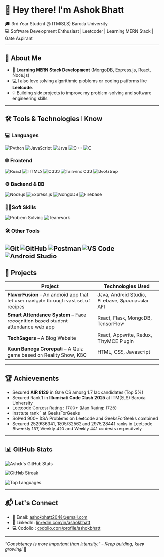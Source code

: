 # 👋 Hey there! I'm Ashok Bhatt

🎓 3rd Year Student @ ITM(SLS) Baroda University  
💻 Software Development Enthusiast  |  Leetcoder  | Learning MERN Stack  |  Gate Aspirant

---

## 🚀 About Me

- 🔧 **Learning MERN Stack Development** (MongoDB, Express.js, React, Node.js)
- 💻 I also love solving algorithmic problems on coding platforms like **Leetcode**.
- 💡 Building side projects to improve my problem-solving and software engineering skills

---

## 🛠 Tools & Technologies I Know

### 💻 Languages
![Python](https://img.shields.io/badge/Python-3776AB?style=flat-square&logo=python&logoColor=white)
![JavaScript](https://img.shields.io/badge/JavaScript-F7DF1E?style=flat-square&logo=javascript&logoColor=black)
![Java](https://img.shields.io/badge/Java-ED8B00?style=flat-square&logo=java&logoColor=white)
![C++](https://img.shields.io/badge/C++-00599C?style=flat-square&logo=c%2B%2B&logoColor=white)
![C](https://img.shields.io/badge/C-ff0089?style=flat-square&logo=c&logoColor=white)

### 🌐 Frontend
![React](https://img.shields.io/badge/React-20232A?style=flat-square&logo=react&logoColor=61DAFB)
![HTML5](https://img.shields.io/badge/HTML5-E34F26?style=flat-square&logo=html5&logoColor=white)
![CSS3](https://img.shields.io/badge/CSS3-1572B6?style=flat-square&logo=css3&logoColor=white)
![Tailwind CSS](https://img.shields.io/badge/Tailwind-38B2AC?style=flat-square&logo=tailwind-css&logoColor=white)
![Bootstrap](https://img.shields.io/badge/Bootstrap-F38934?style=flat-square&logo=bootstrap&logoColor=white)

### ⚙️ Backend & DB
![Node.js](https://img.shields.io/badge/Node.js-339933?style=flat-square&logo=node.js&logoColor=white)
![Express.js](https://img.shields.io/badge/Express.js-000000?style=flat-square&logo=express&logoColor=white)
![MongoDB](https://img.shields.io/badge/MongoDB-4EA94B?style=flat-square&logo=mongodb&logoColor=white)
![Firebase](https://img.shields.io/badge/Firebase-FFCA28?style=flat-square&logo=firebase&logoColor=red)

### 👨‍💻Soft Skills
![Problem Solving](https://img.shields.io/badge/Problem%20Sills-FF6745?style=flat-square&logo=leetcode&logoColor=black)
![Teamwork](https://img.shields.io/badge/TeamWork-HH56J3?style=flat-square&logo=teamwork&logoColor=white)

### 🛠 Other Tools
![Git](https://img.shields.io/badge/Git-F05032?style=flat-square&logo=git&logoColor=white)
![GitHub](https://img.shields.io/badge/GitHub-181717?style=flat-square&logo=github&logoColor=white)
![Postman](https://img.shields.io/badge/Postman-FF6C37?style=flat-square&logo=postman&logoColor=white)
![VS Code](https://img.shields.io/badge/VS%20Code-007ACC?style=flat-square&logo=visual-studio-code&logoColor=white)
![Android Studio](https://img.shields.io/badge/Android%20Studio-ff6hh7?style=flat-square&logo=android-studio&logoColor=white)
---

## 📂 Projects

| Project | Technologies Used |
|---------------------|-------------------|
| **FlavorFusion** – An android app that let user navigate through vast set of recipes | Java, Android Studio, Firebase, Spoonacular API |
| **Smart Attendance System** – Face recognition based student attendance web app | React, Flask, MongoDB, TensorFlow |
| **TechSagers** – A Blog Website | React, Appwrite, Redux, TinyMCE Plugin |
| **Kaun Banega Crorepati** – A Quiz game based on Reality Show, KBC | HTML, CSS, Javascript |

---

## 🏆 Achievements

- Secured **AIR 8129** in Gate CS among 1.7 lac candidates (Top 5%)
- Secured Rank 1 in **Illuminati Code Clash 2025** at ITM(SLS) Baroda University
- Leetcode Contest Rating : 1700+ (Max Rating: 1726) 
- Institute rank 1 at GeeksForGeeks
- Solved 900+ DSA Problems on Leetcode and GeeksForGeeks combined
- Secured 2529/36341, 1805/32562 and 2975/28441 ranks in Leetcode Biweekly 137, Weekly 420 and Weekly 441 contests respectively

---

## 📊 GitHub Stats

![Ashok's GitHub Stats](https://github-readme-stats.vercel.app/api?username=Ashok-Bhatt&show_icons=true&theme=radical&hide=issues)

![GitHub Streak](https://streak-stats.demolab.com?user=Ashok-Bhatt&theme=radical)

![Top Languages](https://github-readme-stats.vercel.app/api/top-langs/?username=Ashok-Bhatt&langs_count=6&theme=radical&layout=compact)

---

## 📬 Let's Connect

- 📧 Email: ashokbhatt2048@email.com  
- 💼 LinkedIn: [linkedin.com/in/ashokbhatt](https://linkedin.com/in/ashok-bhatt-11b5a7329)
- 💻 Codolio : [codolio.com/profile/ashokbhatt](https://codolio.com/profile/Ashok%20Bhatt)

---

_“Consistency is more important than intensity.” – Keep building, keep growing!_ 🚀
